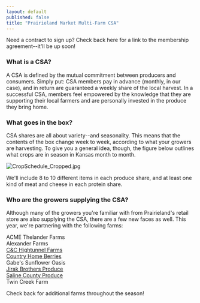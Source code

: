 ```yaml
---
layout: default
published: false
title: "Prairieland Market Multi-Farm CSA"
---
```


Need a contract to sign up? Check back here for a link to the membership agreement--it'll be up soon!
### What is a CSA?
A CSA is defined by the mutual commitment between producers and consumers. Simply put: CSA members pay in advance (monthly, in our case), and in return are guaranteed a weekly share of the local harvest. In a successful CSA, members feel empowered by the knowledge that they are supporting their local farmers and are personally invested in the produce they bring home. 
### What goes in the box?
CSA shares are all about variety--and seasonality. This means that the contents of the box change week to week, according to what your growers are harvesting. To give you a general idea, though, the figure below outlines what crops are in season in Kansas month to month.

![CropSchedule_Cropped.jpg]({{site.baseurl}}/media/CropSchedule_Cropped.jpg)

We'll include 8 to 10 different items in each produce share, and at least one kind of meat and cheese in each protein share.
### Who are the growers supplying the CSA?
Although many of the growers you're familiar with from Prairieland's retail store are also supplying the CSA, there are a few new faces as well. This year, we're partnering with the following farms:

ACME Thelander Farms  
Alexander Farms  
[C&C Hightunnel Farms](https://www.facebook.com/CCHighTunnelFarms)  
[Country Home Berries](http://www.countryhomeberries.com/home.html)  
Gabe's Sunflower Oasis  
[Jirak Brothers Produce](http://jirakbros.com/)  
[Saline County Produce](https://www.facebook.com/salinecountyproduce)  
Twin Creek Farm  

Check back for additional farms throughout the season!
